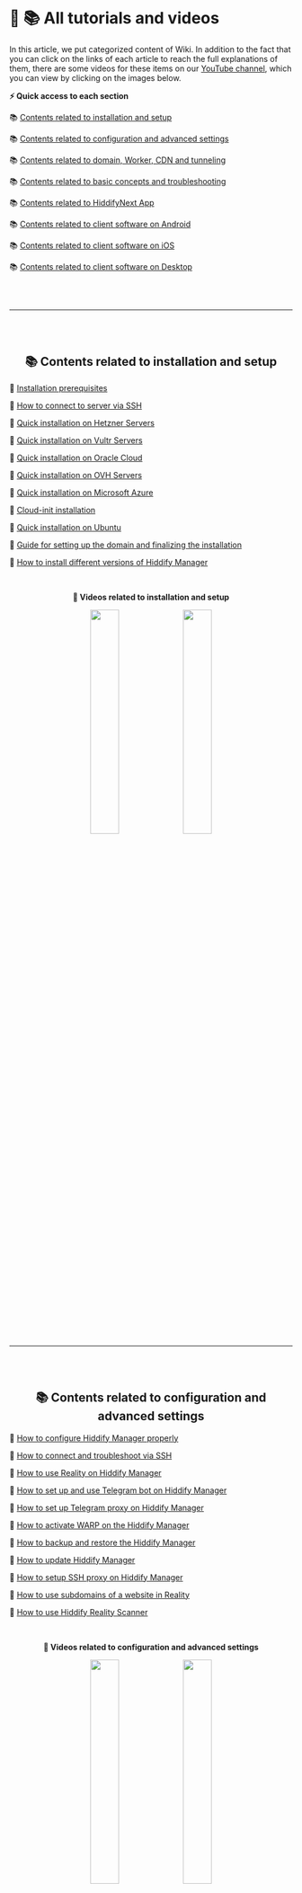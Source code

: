# 🎥 📚 All tutorials and videos

In this article, we put categorized content of Wiki. In addition to the fact that you can click on the links of each article to reach the full explanations of them, there are some videos for these items on our [YouTube channel](https://www.youtube.com/@hiddify/videos), which you can view by clicking on the images below.

**⚡️ Quick access to each section**

📚 [Contents related to installation and setup](#-contents-related-to-installation-and-setup)

📚 [Contents related to configuration and advanced settings](#-contents-related-to-configuration-and-advanced-settings)

📚 [Contents related to domain, Worker, CDN and tunneling](#-contents-related-to-domain-worker-cdn-and-tunneling)

📚 [Contents related to basic concepts and troubleshooting](#-contents-related-to-basic-concepts-and-troubleshooting)

📚 [Contents related to HiddifyNext App](#-contents-related-to-hiddifynext-app)

📚 [Contents related to client software on Android](#-contents-related-to-client-software-on-android)

📚 [Contents related to client software on iOS](#-contents-related-to-client-software-on-ios)

📚 [Contents related to client software on Desktop](#-contents-related-to-client-software-on-desktop)

<br>
<br>

***
<br>
<br>

<div dir="ltr" align=center markdown=1>

## 📚 Contents related to installation and setup
</div>

📔 [Installation prerequisites](https://github.com/hiddify/Hiddify-Manager/wiki/Installation-prerequisites)

📔 [How to connect to server via SSH](https://github.com/hiddify/Hiddify-Manager/wiki/How-to-connect-to-server-via-SSH)

📔 [Quick installation on Hetzner Servers](https://github.com/hiddify/Hiddify-Manager/wiki/Quick-installation-on-Hetzner-Servers)

📔 [Quick installation on Vultr Servers](https://github.com/hiddify/Hiddify-Manager/wiki/Quick-installation-on-Vultr-Servers)

📔 [Quick installation on Oracle Cloud](https://github.com/hiddify/Hiddify-Manager/wiki/Quick-Installation-on-Oracle-Cloud)

📔 [Quick installation on OVH Servers](https://github.com/hiddify/Hiddify-Manager/wiki/Quick-Installation-on-OVH-Servers)

📔 [Quick installation on Microsoft Azure](https://github.com/hiddify/Hiddify-Manager/wiki/Quick-Installation-on-Microsoft-Azure)

📔 [Cloud-init installation](https://github.com/hiddify/Hiddify-Manager/wiki/Cloud-init-installation)

📔 [Quick installation on Ubuntu](https://github.com/hiddify/Hiddify-Manager/wiki/Quick-Installation-On-Ubuntu)

📔 [Guide for setting up the domain and finalizing the installation](https://github.com/hiddify/Hiddify-Manager/wiki/Guide-for-Setting-up-the-Domain-and-Finalizing-the-Installation)

📔 [How to install different versions of Hiddify Manager](https://github.com/hiddify/Hiddify-Manager/wiki/How-to-install-different-versions-of-Hiddify-Manager)

<br>
<div dir="ltr" align="center" markdown=1>

**🎥 Videos related to installation and setup**

<a href="https://www.youtube.com/watch?v=PcCfSkMjx4w"><img width="32%" src="https://github.com/hiddify/Hiddify-Manager/assets/125398461/ed55040a-3239-450b-99d9-34b722cee1a9" /></a>
<a href="https://www.youtube.com/watch?v=XSwCE35lqmU"><img width="32%" src="https://user-images.githubusercontent.com/125398461/235692699-f6cc0a42-3742-44d5-be20-783ac0e50fdc.png" /></a>

</div>

<br>
<br>

***
<br>
<br>

<div dir="ltr" align=center markdown=1>

## 📚 Contents related to configuration and advanced settings
</div>

📔 [How to configure Hiddify Manager properly](https://github.com/hiddify/Hiddify-Manager/wiki/How-to-configure-Hiddify-Panel-properly)

📔 [How to connect and troubleshoot via SSH](https://github.com/hiddify/Hiddify-Manager/wiki/How-to-connect-and-troubleshoot-via-SSH)

📔 [How to use Reality on Hiddify Manager](https://github.com/hiddify/Hiddify-Manager/wiki/How-to-use-Reality-on-Hiddify)

📔 [How to set up and use Telegram bot on Hiddify Manager](https://github.com/hiddify/Hiddify-Manager/wiki/How-to-set-up-and-use-Telegram-bot-on-Hddify-panel)

📔 [How to set up Telegram proxy on Hiddify Manager](https://github.com/hiddify/Hiddify-Manager/wiki/How-to-set-up-Telegram-proxy-on-Hiddify)

📔 [How to activate WARP on the Hiddify Manager](https://github.com/hiddify/Hiddify-Manager/wiki/How-to-activate-WARP-on-the-Hiddify-panel)

📔 [How to backup and restore the Hiddify Manager](https://github.com/hiddify/Hiddify-Manager/wiki/How-to-backup-and-restore-panel-on-Hiddify)

📔 [How to update Hiddify Manager](https://github.com/hiddify/Hiddify-Manager/wiki/How-to-update-Hiddify-panel)

📔 [How to setup SSH proxy on Hiddify Manager](https://github.com/hiddify/Hiddify-Manager/wiki/SSH-proxy-setting-on-Hiddify-panel)

📔 [How to use subdomains of a website in Reality](https://github.com/hiddify/Hiddify-Manager/wiki/How-to-use-subdomains-of-a-website-in-Reality)

📔 [How to use Hiddify Reality Scanner](https://github.com/hiddify/Hiddify_Reality_Scanner/blob/main/README.md)

<br>
<div dir="ltr" align="center" markdown=1>

**🎥 Videos related to configuration and advanced settings**


<a href="https://www.youtube.com/watch?v=nOe7FhajX3g"><img width="32%" src="https://github.com/hiddify/Hiddify-Manager/assets/125398461/661b1164-aca9-4ef6-bce8-781ab2970040" /></a>
<a href="https://www.youtube.com/watch?v=eFNPBSy8_to"><img width="32%" src="https://github.com/hiddify/Hiddify-Manager/assets/125398461/59808c2f-3894-47f7-ab7b-b50c3dbb3d68" /></a>

</div>
<br>
<br>

***
<br>
<br>
<div dir="ltr" align=center markdown=1>

## 📚 Contents related to domain, Worker, CDN and tunneling
</div>

### Contents related to domain
📔 [Domain types and how to register them](https://github.com/hiddify/Hiddify-Manager/wiki/Domain-types-and-how-to-register-them)

### Contents related to CDN
📔 [What is CDN and how does it help us?](https://github.com/hiddify/Hiddify-Manager/wiki/What-is-CDN-and-how-does-it-help-us%3F)

📔 [How to use Cloudflare CDN](https://github.com/hiddify/Hiddify-Manager/wiki/How-to-use-Cloudflare-CDN)

📔 [How to use GCore CDN](https://github.com/hiddify/Hiddify-Manager/wiki/How-to-use-GCore-CDN-on-Cloudflare-registered-domain)

📔 [How to use Amazon CDN or Cloudfront](https://github.com/hiddify/Hiddify-Manager/wiki/How-to-use-Amazon-CDN)

📔 [Tutorial on automating subdomain registration on Cloudflare](https://github.com/hiddify/Hiddify-Manager/wiki/Get-Cloudflare-API)

📔 [How to use AutoCDN IP domain](https://github.com/hiddify/Hiddify-Manager/wiki/Guide-for-using-mode-Auto_CDN_IP-on-Hiddify)

📔 [How to use wildcard subdomains on Hiddify](https://github.com/hiddify/Hiddify-Manager/wiki/Tutorial-for-using-wildcard-subdomains-on-Hiddify)

📔 [How to use Domain Fronting](https://github.com/hiddify/Hiddify-Manager/wiki/Guide-for-domain-fronting)


📔 [How to manage multiple CDN domains better on Hiddify](https://github-com.translate.goog/hiddify/Hiddify-Manager/discussions/332?_x_tr_sl=fa&_x_tr_tl=en&_x_tr_hl=en&_x_tr_pto=wapp)

### Contents related to Cloudflare's clean IP
📔 [What is Cloudflare's clean IP and how to find it](https://github.com/hiddify/Hiddify-Manager/wiki/Guide-for-finding-a-clean-Cloudflare-IP)

📔 [How to use desired clean IPs based on a specific format](https://github-com.translate.goog/hiddify/Hiddify-Manager/discussions/2009?_x_tr_sl=fa&_x_tr_tl=en&_x_tr_hl=en&_x_tr_pto=wapp)

### Contents related to subscription link
📔 [How to create subscription link on Hiddify](https://github.com/hiddify/Hiddify-Manager/wiki/How-to-create-subscription-link-on-Hiddify)

📔 [Using PHP site for subscription link](https://github-com.translate.goog/hiddify/Hiddify-Manager/discussions/689?_x_tr_sl=fa&_x_tr_tl=en&_x_tr_hl=en&_x_tr_pto=wapp)

### Contents related to Worker
📔 [How to use the Cloudflare worker domain on Hiddify](https://github.com/hiddify/Hiddify-Manager/wiki/How-to-use-the-Cloudflare-worker-domain-on-Hiddify)

📔 [How to setup and use Cloudflare workers](https://github.com/hiddify/Hiddify-Manager/wiki/How-to-set-up-and-use-Cloudflare-workers)

### Contents related to Relay server and tunneling
📔 [How to setup relay server using IP Tables tunneling](https://github-com.translate.goog/hiddify/Hiddify-Manager/discussions/129?_x_tr_sl=fa&_x_tr_tl=en&_x_tr_hl=en&_x_tr_pto=wapp)

📔 [How to setup relay server using GOST](https://github-com.translate.goog/hiddify/Hiddify-Manager/discussions/493?_x_tr_sl=fa&_x_tr_tl=en&_x_tr_hl=en&_x_tr_pto=wapp)

📔 [How to setup relay server using WST](https://github-com.translate.goog/hiddify/Hiddify-Manager/discussions/851?_x_tr_sl=fa&_x_tr_tl=en&_x_tr_hl=en&_x_tr_pto=wapp)

📔 [How to setup relay server using Dokodemo-door](https://github-com.translate.goog/hiddify/Hiddify-Manager/discussions/3442?_x_tr_sl=fa&_x_tr_tl=en&_x_tr_hl=en&_x_tr_pto=wapp)

📔 [How to setup relay server using HA-proxy](https://github-com.translate.goog/hiddify/Hiddify-Manager/discussions/3443?_x_tr_sl=fa&_x_tr_tl=en&_x_tr_hl=en&_x_tr_pto=wapp)

### Contents related to Fake domain and Header trick
📔 [How to create and use fake domain](https://github.com/hiddify/Hiddify-Manager/wiki/How-to-create-and-use-fake-domain)

<br>
<div dir="ltr" align="center" markdown=1>

**🎥 Videos related to domain, Worker, CDN and Tunneling**


<a href="https://www.youtube.com/watch?v=ea5C93ynkUs"><img width="32%" src="https://github.com/hiddify/Hiddify-Manager/assets/125398461/97edd880-89ee-4f57-9f8d-d9398a3ceea0" /></a>
<a href="https://youtu.be/gAyfCJt0jXw?si=QSA8kNy_Ua79sN70"><img width="32%" src="https://github.com/hiddify/Hiddify-Manager/assets/125398461/2e229b5d-4b3d-4588-8434-aff0b278c66a" /></a>





</div>
<br>
<br>

***
<br>
<br>
<div dir="ltr" align=center markdown=1>

## 📚 Contents related to basic concepts and troubleshooting
</div>

📔 [How to make sure the server's IP or domain is clean](https://github.com/hiddify/Hiddify-Manager/wiki/How-to-make-sure-the-server's-IP-or-domain-is-clean)

📔 [How to connect and troubleshoot via SSH](https://github.com/hiddify/Hiddify-Manager/wiki/How-to-connect-to-server-via-SSH)

📔 [How to set DNS server on Hiddify](https://github.com/hiddify/Hiddify-Manager/wiki/How-to-set-DNS-server)

📔 [How to check DNS leakage and the way to solve it](https://github-com.translate.goog/hiddify/Hiddify-Manager/discussions/859?_x_tr_sl=fa&_x_tr_tl=en&_x_tr_hl=en&_x_tr_pto=wapp)

📔 [How to setup Firewall on Hiddify panel](https://github.com/hiddify/Hiddify-Manager/wiki/How-to-setup-Firewall-on-Hiddify-panel)

📔 [How to monitor server resources on Hiddify](https://github.com/hiddify/Hiddify-Manager/wiki/How-to-monitor-server-resources-on-Hiddify)

📔 [How to do speed test on server](https://github.com/hiddify/Hiddify-Manager/wiki/How-to-monitor-server-resources-on-Hiddify)

📔 [How to disable IP version 6 on Hiddify](https://github.com/hiddify/Hiddify-Manager/wiki/How-to-disable-IP-version-6-on-Hiddify)

📔 [Disabling SSH Password Authentication on SSH](https://github.com/hiddify/Hiddify-Manager/wiki/Disable-SSH-Password-Authentication)

📔 [How to change SSH port on your server](https://github.com/hiddify/Hiddify-Manager/wiki/How-to-change-SSH-port-on-your-server)

📔 [TLS setting for increased security](https://github.com/hiddify/Hiddify-Manager/wiki/TLS-setting-for-increased-security)

📔 [How to transfer files between a server and a computer](https://github.com/hiddify/Hiddify-Manager/wiki/How-to-transfer-files-between-a-server-and-a-computer)

📔 [How the fragment works and its usage](https://github.com/hiddify/Hiddify-Manager/wiki/How-the-fragment-works-and-its-usage)

📔 [Basic concepts related to the internet and  using proxies](https://github.com/hiddify/Hiddify-Manager/wiki/Basic-Concepts)

📔 [The correct format of admin link](https://github.com/hiddify/Hiddify-Manager/wiki/The-correct-format-of-admin-link)




<br>
<br>

***
<br>
<br>
<div dir="ltr" align=center markdown=1>

## 📚 Contents related to HiddifyNext App
</div>

📔 [How to install HiddifyNext app](https://github.com/hiddify/hiddify-next/wiki/How-to-install-HiddifyNext-app)

📔 [How to use HiddifyNext app](https://github.com/hiddify/hiddify-next/wiki/How-to-use-HiddifyNext-app)


<br>
<div dir="ltr" align="center" markdown=1>

<!--

**🎥 Videos related to HiddifyNext App** (coming soon)


<a href="https://www.youtube.com/watch?v=vUaA1AEUy1s"><img width="32%" src="https://github.com/hiddify/Hiddify-Manager/assets/125398461/4c4946ae-ef22-4efd-a8c7-147699039d1d" /></a>
-->





</div>

<br>
<br>

***
<br>
<br>
<div dir="ltr" align=center markdown=1>

## 📚 Contents related to client software on Android
</div>

📔 [Tutorial for HiddifyNG app](https://github.com/hiddify/Hiddify-Manager/wiki/Tutorial-for-HiddifyNG-app)

📔 [Tutorial for HiddifyClashAndroid app](https://github.com/hiddify/Hiddify-Manager/wiki/Tutorial-for-HiddifyClashAndroid-app)

📔 [Tutorial for V2rayNG app](https://github.com/hiddify/Hiddify-Manager/wiki/Tutorial-for-V2rayNG-app)

📔 [Tutorial for Sing-box app](https://github.com/hiddify/Hiddify-Manager/wiki/Tutorial-for-SingBox-app)

📔 [Tutorial for Nekobox app](https://github.com/hiddify/Hiddify-Manager/wiki/Tutorial-for-Nekobox-app)

<br>
<div dir="ltr" align="center" markdown=1>


**🎥 Videos related to client software on Android**


<a href="https://www.youtube.com/watch?v=hVcWJ8Qg1GQ"><img width="32%" src="https://user-images.githubusercontent.com/125398461/235705873-4f6730b7-a23a-4717-95c3-a5a667db1c59.png" /></a>
<a href="https://www.youtube.com/watch?v=mUTfYd1_UCM"><img width="32%" src="https://user-images.githubusercontent.com/125398461/235706386-047d5713-2b07-4aa6-bb6b-6464bdc105ef.png" /></a>
<a href="https://www.youtube.com/watch?v=5AQgbCwHujk"><img width="32%" src="https://user-images.githubusercontent.com/125398461/235707818-ea5ad5dc-8492-4338-8ec0-fc14993fbaaa.png" /></a>
<a href="https://www.youtube.com/watch?v=Ml7XeYp70mM"><img width="32%" src="https://user-images.githubusercontent.com/125398461/235707725-a6d73e32-178b-4163-9fe8-8aab4e4458fe.png" /></a>




</div>

<br>
<br>

***
<br>
<br>

## 📚 Contents related to client software on iOS


📔 [Tutorial for ShadowRocket app](https://github.com/hiddify/Hiddify-Manager/wiki/Tutorial-for-ShadowRocket-app)

📔 [Tutorial for Stash app](https://github.com/hiddify/Hiddify-Manager/wiki/Tutorial-for-Stash-app)

📔 [Tutorial for FoXray app](https://github.com/hiddify/Hiddify-Manager/wiki/Tutorial-for-FoXray-app)

📔 [Tutorial for Fair VPN app](https://github.com/hiddify/Hiddify-Manager/wiki/Tutorial-for-Fair-VPN-app)

📔 [Tutorial for V2Box app](https://github.com/hiddify/Hiddify-Manager/wiki/Tutorial-for-V2Box-app)

📔 [Tutorial for Streisand](https://github.com/hiddify/Hiddify-Manager/wiki/Tutorial-for-Streisand)

📔 [Tutorial for Sing-box app](https://github.com/hiddify/Hiddify-Manager/wiki/Tutorial-for-SingBox-app)

<br>
<div dir="ltr" align="center" markdown=1>

<!--
**🎥 Videos related to client software on iOS**


<a href="https://www.youtube.com/watch?v=hVcWJ8Qg1GQ"><img width="32%" src="https://user-images.githubusercontent.com/125398461/235705873-4f6730b7-a23a-4717-95c3-a5a667db1c59.png" /></a>
-->




</div>

<br>
<br>

***
<br>
<br>

## 📚 Contents related to client software on Desktop


📔 [Tutorial for HiddifyN software](https://github.com/hiddify/Hiddify-Manager/wiki/Tutorial-for-HiddifyN-software)

📔 [Tutorial for HiddifyClashDesktop software](https://github.com/hiddify/Hiddify-Manager/wiki/Tutorial-for-HiddifyClashDesktop-software)

📔 [Tutorial for QV2ray software](https://github.com/hiddify/Hiddify-Manager/wiki/Tutorial-for-QV2ray-software)

<br>
<div dir="ltr" align="center" markdown=1>

**🎥 Videos related to client software on Desktop**


<a href="https://www.youtube.com/watch?v=Jnnx1VWMlEs"><img width="32%" src="https://github.com/hiddify/Hiddify-Manager/assets/125398461/846063e3-1827-41bb-b946-8d2687ab5543" /></a>
<a href="https://www.youtube.com/watch?v=L1VxAcG_7jg"><img width="32%" src="https://github.com/hiddify/Hiddify-Manager/assets/125398461/f107a096-8abe-4f30-a8a6-b2413803dc86" /></a>





</div>
